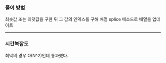### 풀이 방법

최솟값 또는 최댓값을 구한 뒤 그 값의 인덱스를 구해 배열 splice 메소드로 배열을 업데이트

---

### 시간복잡도

최악의 경우 O(N^2)인데 통과했다..
